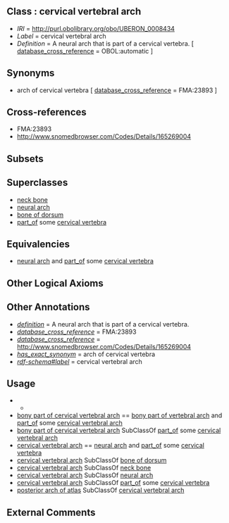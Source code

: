 
## Class : cervical vertebral arch

 * *IRI* = http://purl.obolibrary.org/obo/UBERON_0008434
 * *Label* = cervical vertebral arch
 * *Definition* = A neural arch that is part of a cervical vertebra. [ [database_cross_reference](../../ef/oboInOwl#hasDbXref.md) = OBOL:automatic ]

## Synonyms

 * arch of cervical vertebra [ [database_cross_reference](../../ef/oboInOwl#hasDbXref.md) = FMA:23893 ]

## Cross-references

 * FMA:23893
 * http://www.snomedbrowser.com/Codes/Details/165269004

## Subsets


## Superclasses

 * [neck bone](../../UBERON/58/UBERON_0003458.md)
 * [neural arch](../../UBERON/61/UBERON_0003861.md)
 * [bone of dorsum](../../UBERON/47/UBERON_0004247.md)
 * [part_of](../../BFO/50/BFO_0000050.md) some [cervical vertebra](../../UBERON/13/UBERON_0002413.md)

## Equivalencies

 * [neural arch](../../UBERON/61/UBERON_0003861.md) and [part_of](../../BFO/50/BFO_0000050.md) some [cervical vertebra](../../UBERON/13/UBERON_0002413.md)

## Other Logical Axioms


## Other Annotations

 * *[definition](../../IAO/15/IAO_0000115.md)* = A neural arch that is part of a cervical vertebra.
 * *[database_cross_reference](../../ef/oboInOwl#hasDbXref.md)* = FMA:23893
 * *[database_cross_reference](../../ef/oboInOwl#hasDbXref.md)* = http://www.snomedbrowser.com/Codes/Details/165269004
 * *[has_exact_synonym](../../ym/oboInOwl#hasExactSynonym.md)* = arch of cervical vertebra
 * *[rdf-schema#label](../../el/rdf-schema#label.md)* = cervical vertebral arch

## Usage

 * -
 * [bony part of cervical vertebral arch](../../UBERON/70/UBERON_0017670.md) == [bony part of vertebral arch](../../UBERON/19/UBERON_0016419.md) and [part_of](../../BFO/50/BFO_0000050.md) some [cervical vertebral arch](../../UBERON/34/UBERON_0008434.md)
 * [bony part of cervical vertebral arch](../../UBERON/70/UBERON_0017670.md) SubClassOf [part_of](../../BFO/50/BFO_0000050.md) some [cervical vertebral arch](../../UBERON/34/UBERON_0008434.md)
 * [cervical vertebral arch](../../UBERON/34/UBERON_0008434.md) == [neural arch](../../UBERON/61/UBERON_0003861.md) and [part_of](../../BFO/50/BFO_0000050.md) some [cervical vertebra](../../UBERON/13/UBERON_0002413.md)
 * [cervical vertebral arch](../../UBERON/34/UBERON_0008434.md) SubClassOf [bone of dorsum](../../UBERON/47/UBERON_0004247.md)
 * [cervical vertebral arch](../../UBERON/34/UBERON_0008434.md) SubClassOf [neck bone](../../UBERON/58/UBERON_0003458.md)
 * [cervical vertebral arch](../../UBERON/34/UBERON_0008434.md) SubClassOf [neural arch](../../UBERON/61/UBERON_0003861.md)
 * [cervical vertebral arch](../../UBERON/34/UBERON_0008434.md) SubClassOf [part_of](../../BFO/50/BFO_0000050.md) some [cervical vertebra](../../UBERON/13/UBERON_0002413.md)
 * [posterior arch of atlas](../../UBERON/37/UBERON_0008437.md) SubClassOf [cervical vertebral arch](../../UBERON/34/UBERON_0008434.md)

## External Comments

